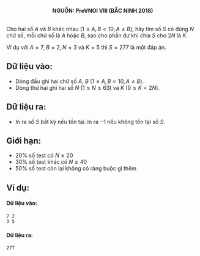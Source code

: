 **<center>NGUỒN: PreVNOI Ⅷ (BẮC NINH 2018)</center>**
<br>

Cho hai số $A$ và $B$ khác nhau $(1 ≤ A, B < 10, A ≠ B)$, hãy tìm số $S$ có đúng $N$ chữ số, mỗi chữ số là $A$ hoặc $B$, sao cho phần dư khi chia $S$ cho $2N$ là $K$.

Ví dụ với $A = 7$, $B = 2, N = 3$ và $K = 5$ thì $S = 277$ là một đáp án.

## Dữ liệu vào:
- Dòng đầu ghi hai chữ số $A$, $B$ $(1 ≤ A, B < 10, A ≠ B)$.
- Dòng thứ hai ghi hai số $N\ (1 ≤ N ≤ 63)$ và $K\ (0 ≤ K < 2N)$.

## Dữ liệu ra:
- In ra số $S$ bất kỳ nếu tồn tại. In ra $-1$ nếu không tồn tại số $S$.

## Giới hạn:
- $20\%$ số test có $N ≤ 20$
- $30\%$ số test khác có $N ≤ 40$
- $50\%$ số test còn lại không có ràng buộc gì thêm

## Ví dụ:
#### Dữ liệu vào:
```
7 2
3 5
```

#### Dữ liệu ra:
```
277
```